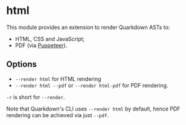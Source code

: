 # html

This module provides an extension to render Quarkdown ASTs to:
- HTML, CSS and JavaScript;
- PDF (via [Puppeteer](https://pptr.dev)).

## Options

- `--render html` for HTML rendering
- `--render html --pdf` or `--render html-pdf` for PDF rendering.

`-r` is short for `--render`.

Note that Quarkdown's CLI uses `--render html` by default, hence PDF rendering can be achieved via just `--pdf`.